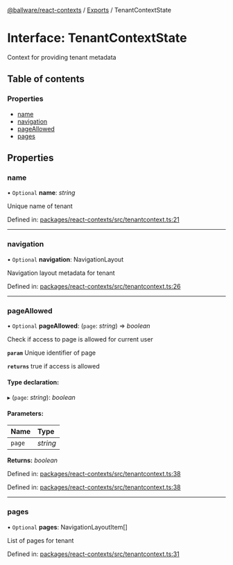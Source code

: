 [@ballware/react-contexts](../README.md) / [Exports](../modules.md) / TenantContextState

# Interface: TenantContextState

Context for providing tenant metadata

## Table of contents

### Properties

- [name](tenantcontextstate.md#name)
- [navigation](tenantcontextstate.md#navigation)
- [pageAllowed](tenantcontextstate.md#pageallowed)
- [pages](tenantcontextstate.md#pages)

## Properties

### name

• `Optional` **name**: *string*

Unique name of tenant

Defined in: [packages/react-contexts/src/tenantcontext.ts:21](https://github.com/ballware/ballware-client/blob/f0c9e54/packages/react-contexts/src/tenantcontext.ts#L21)

___

### navigation

• `Optional` **navigation**: NavigationLayout

Navigation layout metadata for tenant

Defined in: [packages/react-contexts/src/tenantcontext.ts:26](https://github.com/ballware/ballware-client/blob/f0c9e54/packages/react-contexts/src/tenantcontext.ts#L26)

___

### pageAllowed

• `Optional` **pageAllowed**: (`page`: *string*) => *boolean*

Check if access to page is allowed for current user

**`param`** Unique identifier of page

**`returns`** true if access is allowed

#### Type declaration:

▸ (`page`: *string*): *boolean*

#### Parameters:

Name | Type |
:------ | :------ |
`page` | *string* |

**Returns:** *boolean*

Defined in: [packages/react-contexts/src/tenantcontext.ts:38](https://github.com/ballware/ballware-client/blob/f0c9e54/packages/react-contexts/src/tenantcontext.ts#L38)

Defined in: [packages/react-contexts/src/tenantcontext.ts:38](https://github.com/ballware/ballware-client/blob/f0c9e54/packages/react-contexts/src/tenantcontext.ts#L38)

___

### pages

• `Optional` **pages**: NavigationLayoutItem[]

List of pages for tenant

Defined in: [packages/react-contexts/src/tenantcontext.ts:31](https://github.com/ballware/ballware-client/blob/f0c9e54/packages/react-contexts/src/tenantcontext.ts#L31)

